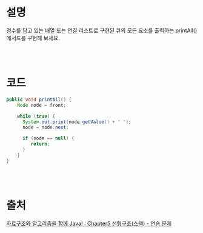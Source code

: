 # 설명
정수를 담고 있는 배열 또는 연결 리스트로 구현된 큐의 모든 요소를 출력하는 printAll() 메서드를 구현해 보세요.

<br><br>

# 코드
```java
public void printAll() {
    Node node = front;

    while (true) {
      System.out.print(node.getValue() + " ");
      node = node.next;

      if (node == null) {
         return;
      }
    }
}
```

<br><br>

# 출처
[자료구조와 알고리즘을 함께 Java! : Chapter5 선형구조(스택) - 연습 문제](https://github.com/bjpublic/javarithms)
